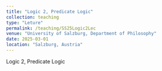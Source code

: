 ```yaml
---
title: "Logic 2, Predicate Logic"
collection: teaching
type: "Leture"
permalink: /teaching/SS25Logic2Lec
venue: "University of Salzburg, Department of Philosophy"
date: 2025-03-01
location: "Salzburg, Austria"
---
```


Logic 2, Predicate Logic
